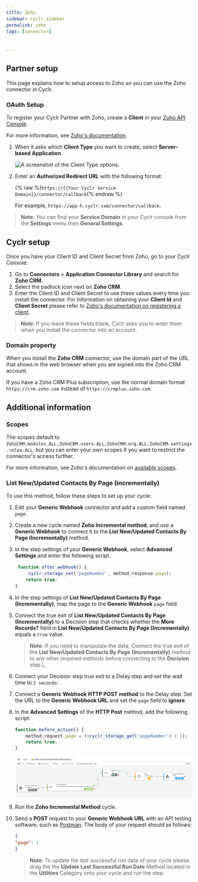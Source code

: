 ```yaml
---
title: Zoho
sidebar: cyclr_sidebar
permalink: zoho
tags: [connector]


---
```


## Partner setup

This page explains how to setup access to Zoho so you can use the Zoho connector in Cyclr.

### OAuth Setup

To register your Cyclr Partner with Zoho, create a **Client** in your [Zoho API Console](https://accounts.zoho.com/developerconsole).

For more information, see [Zoho's documentation](https://www.zoho.com/accounts/protocol/oauth-setup.html).


1. When it asks which **Client Type** you want to create, select **Server-based Application**.

   ![A screenshot of the Client Type options.](./images/Zoho_ClientType.png)


2. Enter an **Authorized Redirect URL** with the following format:

   {% raw %}`https://{{Your Cyclr Service Domain}}/connector/callback`{% endraw %}

   For example, ```https://app-h.cyclr.com/connector/callback```.

> **Note**: You can find your **Service Domain** in your Cyclr console from the **Settings** menu then **General Settings**.

## Cyclr setup

Once you have your Client ID and Client Secret from Zoho, go to your Cyclr Console:

1.  Go to **Connectors** > **Application Connector Library** and search for **Zoho CRM**. 
2.  Select the padlock icon next on **Zoho CRM**.
3.  Enter the Client ID and Client Secret to use these values every time you install the connector. For Information on obtaining your **Client Id** and **Client Secret** please refer to [Zoho's documentation on registering a client](https://www.zoho.com/accounts/protocol/oauth-setup.html).

> **Note**: If you leave these fields blank, Cyclr asks you to enter them when you install the connector into an account.

### Domain property

When you install the **Zoho CRM** connector, use the domain part of the URL that shows in the web browser when you are signed into the Zoho CRM account.

If you have a Zoho CRM Plus subscription, use the normal domain format `https://crm.zoho.com` instead of `https://crmplus.zoho.com`.


## Additional information

### Scopes

The scopes default to `ZohoCRM.modules.ALL,ZohoCRM.users.ALL,ZohoCRM.org.ALL,ZohoCRM.settings.roles.ALL`, but you can enter your own scopes if you want to restrict the connector's access further.

For more information, see Zoho's documentation on [available scopes](https://www.zoho.com/crm/developer/docs/api/v2/scopes.html).

### List New/Updated Contacts By Page (incrementally)

To use this method, follow these steps to set up your cycle: 

1. Edit your **Generic Webhook** connector and add a custom field named `page`.

2. Create a new cycle named **Zoho Incremental method**, and use a **Generic Webhook** to connect it to the **List New/Updated Contacts By Page (Incrementally)** method. 

3. In the step settings of your **Generic Webhook**, select **Advanced Settings** and enter the following script.

   ```javascript
    function after_webhook() {   
        cyclr_storage_set('pageNumber', method_response.page);
       return true;
   }
   ```

4. In the step settings of **List New/Updated Contacts By Page (Incrementally)**, map the page to the **Generic Webhook** `page` field. 

5. Connect the true exit of **List New/Updated Contacts By Page (Incrementally)** to a Decision step that checks whether the **More Records?** field in  **List New/Updated Contacts By Page (Incrementally)** equals a `true` value.  
   > **Note**: If you need to manipulate the data, Connect the true exit of the **List New/Updated Contacts By Page (Incrementally)** method to any other required methods before connecting to the **Decision** step.)_

6. Connect your Decision step true exit to a Delay step and set the wait time to `2 seconds`.

7. Connect a **Generic Webhook HTTP POST method** to the Delay step. Set the URL to the **Generic Webhook URL** and set the `page` field to **ignore**.

8. In the **Advanced Settings** of the **HTTP Post** method, add the following script:

   ```javascript
   function before_action() {
       method_request.page = (+cyclr_storage_get('pageNumber') + 1);
       return true;
   }
   ```

   ![The zoho incremental cycle.](./images/zoho_incremental_cycle.png)

9. Run the  **Zoho Incremental Method** cycle.

10. Send a **POST** request to your **Generic Webhook URL** with an API testing software, such as [Postman](https://www.postman.com/). The body of your request should as follows: 

    ```json
    {
    "page": 1
    }
    ```

    > **Note**: To update the last successful run date of your cycle please drag the the **Update Last Successful Run Date** Method located in the **Utilities**  Category onto your cycle and run the step. 
